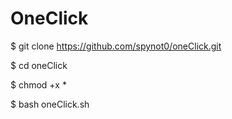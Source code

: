 # OneClick
$ git clone https://github.com/spynot0/oneClick.git

$ cd oneClick

$ chmod +x *

$ bash oneClick.sh
